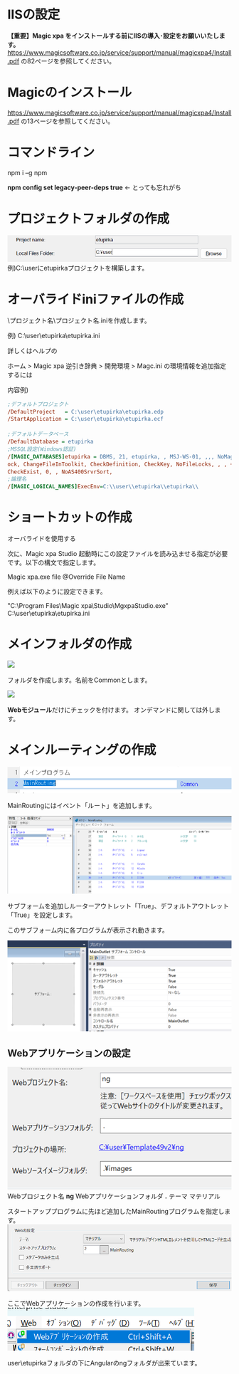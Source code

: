 # IISの設定
**【重要】Magic xpa をインストールする前にIISの導入･設定をお願いいたします。**
https://www.magicsoftware.co.jp/service/support/manual/magicxpa4/Install.pdf
の82ページを参照してください。

# Magicのインストール

https://www.magicsoftware.co.jp/service/support/manual/magicxpa4/Install.pdf
の13ページを参照してください。


# コマンドライン
npm i –g npm

**npm config set legacy-peer-deps true** ← とっても忘れがち


# プロジェクトフォルダの作成
![](images/2023-08-20-17-12-13.png)
例)C:\userにetupirkaプロジェクトを構築します。




# オーバライドiniファイルの作成

\プロジェクト名\プロジェクト名.iniを作成します。

例) C:\user\etupirka\etupirka.ini

詳しくはヘルプの

ホーム > Magic xpa 逆引き辞典 > 開発環境 > Magc.ini の環境情報を追加指定するには

内容例)

```ini
;デフォルトプロジェクト
/DefaultProject   = C:\user\etupirka\etupirka.edp
/StartApplication = C:\user\etupirka\etupirka.ecf

;デフォルトデータベース
/DefaultDatabase = etupirka
;MSSQL設定(Windows認証)
/[MAGIC_DATABASES]etupirka = DBMS, 21, etupirka, , MSJ-WS-01, ,,, NoMagicRecordL+
ock, ChangeFileInToolkit, CheckDefinition, CheckKey, NoFileLocks, , , +
CheckExist, 0, , NoAS400SrvrSort,
;論理名
/[MAGIC_LOGICAL_NAMES]ExecEnv=C:\\user\\etupirka\\etupirka\\
```

# ショートカットの作成
オーバライドを使用する

次に、Magic xpa Studio 起動時にこの設定ファイルを読み込ませる指定が必要です。以下の構文で指定します。

Magic xpa.exe file @Override File Name

例えば以下のように設定できます。

"C:\Program Files\Magic xpa\Studio\MgxpaStudio.exe" C:\user\etupirka\etupirka.ini


# メインフォルダの作成
![](imgs/image.png.png)

フォルダを作成します。名前をCommonとします。

![](imgs/2023-06-02-16-30-51.png)

**Webモジュール**だけにチェックを付けます。
オンデマンドに関しては外します。

# メインルーティングの作成
![](images/2023-08-20-17-31-12.png)

MainRoutingにはイベント「ルート」を追加します。

![](images/2023-08-20-17-40-29.png)

サブフォームを追加しルーターアウトレット「True」、デフォルトアウトレット「True」を設定します。

このサブフォーム内に各プログラムが表示され動きます。

![](images/2023-08-20-17-55-14.png)





## Webアプリケーションの設定
![](images/2023-08-20-18-22-18.png)
Webプロジェクト名 **ng**
Webアプリケーションフォルダ **.**
テーマ マテリアル

スタートアッププログラムに先ほど追加したMainRoutingプログラムを指定します。
![](images/2023-08-20-18-24-07.png)


ここでWebアプリケーションの作成を行います。
![](images/2023-08-20-18-36-22.png)


user\etupirkaフォルダの下にAngularのngフォルダが出来ています。


